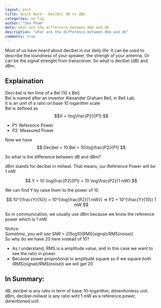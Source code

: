 ```yaml
---
layout: post
title: Quick Note - Decibel dB vs dBm
categories: en tip
author: "Son Pham"
meta: what are the difference between dbm and db
description: "what are the difference between dbm and db"
comments: true
---
```

Most of us have heard about decibel in our daily life. It can be used to describe
 the loundness of your speaker, the strengh of your antenna. Or can be the signal strenght from
 transceiver. So what is decibel (dB) and dBm.  
## Explaination
Deci-bel is ten time of a Bel (10 x Bel)  
Bel is named after an inventor Alexander Graham Bell, in Bell Lab.  
It is an unit of a ratio on base 10 logarithm scale  
Bel is defined as $$X = \log\frac{P2}{P1} $$  
- P1: Reference Power  
- P2: Measured Power  
  
Now we have 
$$ 
Decibel = 10 Bel = 10\log\frac{P2}{P1} 
$$  
  
So what is the difference between dB and dBm?  
  
dBm stands for decibel in miliwat. That means, our Reference Power will be 1 mW  
  
$$
Y = 10 \log\frac{P2}{P1} = 10 \log\frac{P2}{1 mW}
$$  
  
We can find Y by raise them to the power of 10  
  
$$
10^{\frac{Y}{10}} = 10^{\log\frac{P2}{1 mW}} => P2 = 10^{\frac{Y}{10}} 1 mW
$$  
  
So in communication, we usually use dBm because we know the reference power which is 1 mW.  

*Notice:  
Sometime, you will see SNR = 20*log10(RMS(signal)/RMS(noise))  
So why do we have 20 here instead of 10?
- As I understand, RMS is a amplitude value, and in this case we want to see the ratio in power.
- Because power proprotional to amplitude square so if we square both (RMS(signal)/RMS(noise)) we will get 20
## In Summary:
dB, decibel is any ratio in term of base-10-logarithm, dimentionless unit.  
dBm, decibel-miliwat is any ratio wiht 1 mW as a reference power, dimentioned unit.
